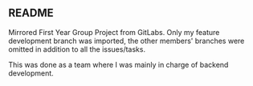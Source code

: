 ## README
Mirrored First Year Group Project from GitLabs. Only my feature development branch was imported, the other members' branches were omitted in addition to all the issues/tasks.

This was done as a team where I was mainly in charge of backend development.

